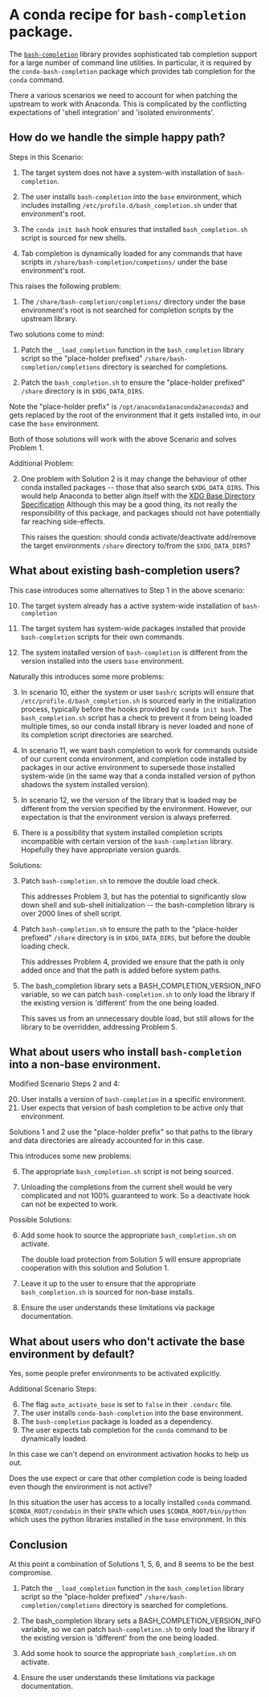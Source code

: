 # A conda recipe for `bash-completion` package.

The [`bash-completion`][1] library provides sophisticated tab completion support for
a large number of command line utilities.  In particular, it is required by the
`conda-bash-completion` package which provides tab completion for the `conda` command.

There a various scenarios we need to account for when patching the upstream to work with
Anaconda.  This is complicated by the conflicting expectations of 'shell integration'
and 'isolated environments'. 

## How do we handle the simple happy path?

Steps in this Scenario:

1. The target system does not have a system-with installation of `bash-completion`. 

2. The user installs `bash-completion` into the `base` environment, which includes
   installing `/etc/profile.d/bash_completion.sh` under that environment's root.

3. The `conda init bash` hook ensures that installed `bash_completion.sh` script is
   sourced for new shells.

4. Tab completion is dynamically loaded for any commands that have scripts in
   `/share/bash-completion/competions/` under the base environment's root.

This raises the following problem:

1. The `/share/bash-completion/completions/` directory under the base environment's root
   is not searched for completion scripts by the upstream library.

Two solutions come to mind:

1. Patch the `__load_completion` function in the `bash_completion` library script so the
   "place-holder prefixed" `/share/bash-completion/completions` directory is searched
   for completions.

2. Patch the `bash_completion.sh` to ensure the "place-holder prefixed" `/share`
   directory is in `$XDG_DATA_DIRS`. 

Note the "place-holder prefix" is `/opt/anaconda1anaconda2anaconda3` and gets replaced
by the root of the environment that it gets installed into, in our case the `base`
environment.

Both of those solutions will work with the above Scenario and solves Problem 1. 

Additional Problem:
    
2. One problem with Solution 2 is it may change the behaviour of other conda installed
   packages -- those that also search `$XDG_DATA_DIRS`. This would help Anaconda to
   better align itself with the [XDG Base Directory Specification][2] Although this may
   be a good thing, its not really the responsibility of this package, and packages
   should not have potentially far reaching side-effects. 

   This raises the question: should conda activate/deactivate add/remove the target
   environments `/share` directory to/from the `$XDG_DATA_DIRS`?

## What about existing bash-completion users?

This case introduces some alternatives to Step 1 in the above scenario:

10. The target system already has a active system-wide installation of
    `bash-completion` 

11. The target system has system-wide packages installed that provide
    `bash-completion` scripts for their own commands.

12. The system installed version of `bash-completion` is different from the version
    installed into the users `base` environment. 

Naturally this introduces some more problems:

3. In scenario 10, either the system or user `bashrc` scripts will ensure that
   `/etc/profile.d/bash_completion.sh` is sourced early in the initialization
   process, typically before the hooks provided by `conda init bash`.  The
   `bash_completion.sh` script has a check to prevent it from being loaded multiple
   times, so our conda install library is never loaded and none of its completion
   script directories are searched.

4. In scenario 11, we want bash completion to work for commands outside of our
   current conda environment, and completion code installed by packages in our
   active environment to supersede those installed system-wide (in the same way
   that a conda installed version of python shadows the system installed version).

5. In scenario 12, we the version of the library that is loaded may be different
   from the version specified by the environment. However, our expectation is that
   the environment version is always preferred.   

6. There is a possibility that system installed completion scripts incompatible with
   certain version of the `bash-completion` library.  Hopefully they have
   appropriate version guards.

Solutions:

3. Patch `bash-completion.sh` to remove the double load check.

   This addresses Problem 3, but has the potential to significantly slow down shell
   and sub-shell initialization -- the bash-completion library is over 2000 lines of
   shell script.

4. Patch `bash-completion.sh` to ensure the path to the "place-holder prefixed"
   `/share` directory is in `$XDG_DATA_DIRS`, but before the double loading check.

   This addresses Problem 4, provided we ensure that the path is only added
   once and that the path is added before system paths.

5. The bash_completion library sets a BASH_COMPLETION_VERSION_INFO variable, so we
   can patch `bash-completion.sh` to only load the library if the existing version is
   'different' from the one being loaded.  

   This saves us from an unnecessary double load, but still allows for the library to
   be overridden, addressing Problem 5.

## What about users who install `bash-completion` into a non-base environment.

Modified Scenario Steps 2 and 4:

20. User installs a version of `bash-completion` in a specific environment.
40. User expects that version of bash completion to be active only that environment.

Solutions 1 and 2 use the "place-holder prefix" so that paths to the library and data
directories are already accounted for in this case.

This introduces some new problems:

6. The appropriate `bash_completion.sh` script is not being sourced.

7. Unloading the completions from the current shell would be very complicated and
   not 100% guaranteed to work.  So a deactivate hook can not be expected to work.

Possible Solutions:

6. Add some hook to source the appropriate `bash_completion.sh` on activate.

   The double load protection from Solution 5 will ensure appropriate cooperation
   with this solution and Solution 1. 

7. Leave it up to the user to ensure that the appropriate `bash_completion.sh` is
   sourced for non-base installs.

8. Ensure the user understands these limitations via package documentation.

## What about users who don't activate the base environment by default?

Yes, some people prefer environments to be activated explicitly.

Additional Scenario Steps:

6. The flag `auto_activate_base` is set to `false` in their `.condarc` file.
7. The user installs `conda-bash-completion` into the base environment.
8. The `bash-completion` package is loaded as a dependency.
9. The user expects tab completion for the `conda` command to be dynamically loaded.

In this case we can't depend on environment activation hooks to help us out.

Does the use expect or care that other completion code is being loaded even though the
environment is not active? 

In this situation the user has access to a locally installed `conda` command.
`$CONDA_ROOT/condabin` in their `$PATH` which uses `$CONDA_ROOT/bin/python` which uses
the python libraries installed in the `base` environment.  In this 

## Conclusion

At this point a combination of Solutions 1, 5, 6, and 8 seems to be the best compromise.

1. Patch the `__load_completion` function in the `bash_completion` library script so the
   "place-holder prefixed" `/share/bash-completion/completions` directory is searched
   for completions.

5. The bash_completion library sets a BASH_COMPLETION_VERSION_INFO variable, so we can
   patch `bash-completion.sh` to only load the library if the existing version is
   'different' from the one being loaded.  

6. Add some hook to source the appropriate `bash_completion.sh` on activate.

8. Ensure the user understands these limitations via package documentation.

[1]: https://github.com/scop/bash-completion
[2]: https://specifications.freedesktop.org/basedir-spec/basedir-spec-latest.html
